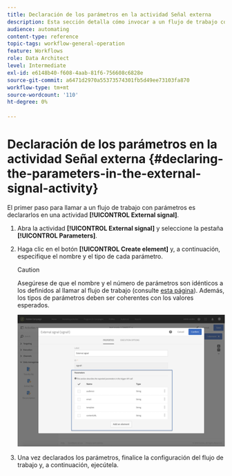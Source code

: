 ```yaml
---
title: Declaración de los parámetros en la actividad Señal externa
description: Esta sección detalla cómo invocar a un flujo de trabajo con parámetros externos.
audience: automating
content-type: reference
topic-tags: workflow-general-operation
feature: Workflows
role: Data Architect
level: Intermediate
exl-id: e6148b40-f608-4aab-81f6-756608c6828e
source-git-commit: a6471d2970a55373574301fb5d49ee73103fa870
workflow-type: tm+mt
source-wordcount: '110'
ht-degree: 0%

---
```


# Declaración de los parámetros en la actividad Señal externa {#declaring-the-parameters-in-the-external-signal-activity}

El primer paso para llamar a un flujo de trabajo con parámetros es declararlos en una actividad **[!UICONTROL External signal]**.

1. Abra la actividad **[!UICONTROL External signal]** y seleccione la pestaña **[!UICONTROL Parameters]**.
1. Haga clic en el botón **[!UICONTROL Create element]** y, a continuación, especifique el nombre y el tipo de cada parámetro.

   >[!CAUTION]
   >
   >Asegúrese de que el nombre y el número de parámetros son idénticos a los definidos al llamar al flujo de trabajo (consulte [esta página](../../automating/using/defining-parameters-calling-workflow.md)). Además, los tipos de parámetros deben ser coherentes con los valores esperados.

   ![](assets/extsignal_declaringparameters_1.png)

1. Una vez declarados los parámetros, finalice la configuración del flujo de trabajo y, a continuación, ejecútela.
